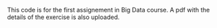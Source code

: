 This code is for the first assignement in Big Data course. A pdf with the details of the exercise is also uploaded. 
